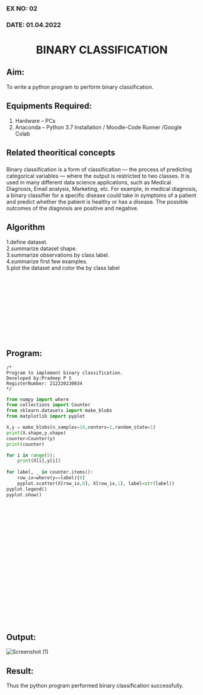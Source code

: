 ### EX NO: 02
### DATE: 01.04.2022
# <p align="center"> BINARY CLASSIFICATION
## Aim:
To write a python program to perform binary classification.

## Equipments Required:
1. Hardware – PCs
2. Anaconda – Python 3.7 Installation / Moodle-Code Runner /Google Colab

## Related theoritical concepts
### 
Binary classification is a form of classification — the process of predicting categorical variables — where the output is restricted to two classes. It is used in many different data science applications, such as Medical Diagnosis, Email analysis, Marketing, etc. For example, in medical diagnosis, a binary classifier for a specific disease could take in symptoms of a patient and predict whether the patient is healthy or has a disease. The possible outcomes of the diagnosis are positive and negative.

## Algorithm
1.define dataset.\
2.summarize dataset shape.\
3.summarize observations by class label.\
4.summarize first few examples.\
5.plot the dataset and color the by class label


## <br/><br/><br/><br/><br/><br/><br/>Program:
```
/*
Program to implement binary classification.
Developed by:Pradeep P S
RegisterNumber: 212220230034
*/
```
```python
from numpy import where
from collections import Counter
from sklearn.datasets import make_blobs
from matplotlib import pyplot

X,y = make_blobs(n_samples=10,centers=2,random_state=1)
print(X.shape,y.shape)
counter=Counter(y)
print(counter)

for i in range(5):
    print(X[i],y[i])
    
for label, _ in counter.items():
    row_ix=where(y==label)[0]
    pyplot.scatter(X[row_ix,0], X[row_ix,1], label=str(label))
pyplot.legend()
pyplot.show()
```

## <br/><br/><br/><br/><br/><br/><br/><br/><br/><br/><br/><br/><br/>Output:

![Screenshot (1)](https://user-images.githubusercontent.com/75235334/163752778-9729c706-24d7-4db6-9f7d-91f381151104.png)



## Result:
Thus the python program performed binary classification successfully.
